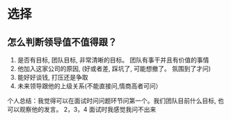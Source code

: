 # 选择


## 怎么判断领导值不值得跟？
1. 是否有目标, 团队目标, 非常清晰的目标。 团队有事干并且有价值的事情
2. 他加入这家公司的原因, (好或者差, 踩坑了, 可能想撤了。 氛围到了才问)
3. 能好好谈钱, 打压还是争取
4. 未来领导跟他的上级关系(不能直接问,情商高者可问）

个人总结：我觉得可以在面试时问问题环节问第一个。我们团队目前什么目标, 也可以观察他的发言。
2，3，4 面试时我感觉我问不出来
